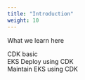 ```yaml
---
title: "Introduction"
weight: 10
---
```


What we learn here

CDK basic  
EKS Deploy using CDK  
Maintain EKS using CDK
